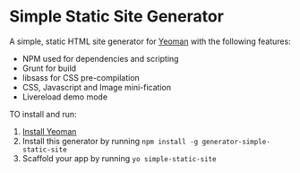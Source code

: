 # Simple Static Site Generator

A simple, static HTML site generator for [Yeoman](http://yeoman.io) with the following features:

  * NPM used for dependencies and scripting
  * Grunt for build
  * libsass for CSS pre-compilation
  * CSS, Javascript and Image mini-fication
  * Livereload demo mode

TO install and run:

  1. [Install Yeoman](http://yeoman.io/learning/index.html)
  2. Install this generator by running `npm install -g generator-simple-static-site`
  3. Scaffold your app by running `yo simple-static-site`
